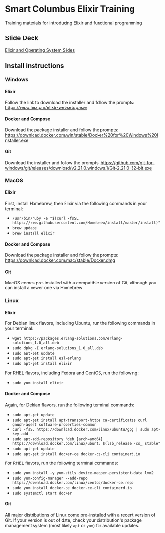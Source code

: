 # Smart Columbus Elixir Training
Training materials for introducing Elixir and functional programming

## Slide Deck

[Elixir and Operating System Slides](https://docs.google.com/presentation/d/1_aNiaMWIoStVCkQ3P7_2HJWkg8FBRkEqTY_1fvyC4so/edit#slide=id.g5c1a00c65f_0_6)

## Install instructions

### Windows
#### Elixir
Follow the link to download the installer and follow the prompts: https://repo.hex.pm/elixir-websetup.exe
#### Docker and Compose
Download the package installer and follow the prompts: https://download.docker.com/win/stable/Docker%20for%20Windows%20Installer.exe

#### Git
Download the installer and follow the prompts: https://github.com/git-for-windows/git/releases/download/v2.21.0.windows.1/Git-2.21.0-32-bit.exe

### MacOS
#### Elixir
First, install Homebrew, then Elixir via the following commands in your terminal:
- `/usr/bin/ruby -e "$(curl -fsSL https://raw.githubusercontent.com/Homebrew/install/master/install)"`
- `brew update`
- `brew install elixir`

#### Docker and Compose
Download the package installer and follow the prompts: https://download.docker.com/mac/stable/Docker.dmg

#### Git
MacOS comes pre-installed with a compatible version of Git, although you can install a newer one via Homebrew

### Linux
#### Elixir
For Debian linux flavors, including Ubuntu, run the following commands in your terminal:
- `wget https://packages.erlang-solutions.com/erlang-solutions_1.0_all.deb`
- `sudo dpkg -I erlang-solutions_1.0_all.deb`
- `sudo apt-get update`
- `sudo apt-get install esl-erlang`
- `sudo apt-get install elixir`

For RHEL flavors, including Fedora and CentOS, run the following:
- `sudo yum install elixir`

#### Docker and Compose
Again, for Debian flavors, run the following terminal commands:
- `sudo apt-get update`
- `sudo apt-get install apt-transport-https ca-certificates curl gnuph-agent software-properties-common`
- `curl -fsSL https://download.docker.com/linux/ubuntu/gpg | sudo apt-key add -`
- `sudo apt-add-repository "deb [arch=amd64] https://download.docker.com/linux/ubuntu $(lsb_release -cs_ stable"`
- `sudo apt-get update`
- `sudo apt-get install docker-ce docker-ce-cli containerd.io`

For RHEL flavors, run the following terminal commands:
- `sudo yum install -y yum-utils device-mapper-persistent-data lvm2`
- `sudo yum-config-manager --add-repo https://download.docker.com/linux/centos/docker-ce.repo`
- `sudo yum install docker-ce docker-ce-cli containerd.io`
- `sudo systemctl start docker`

#### Git
All major distributions of Linux come pre-installed with a recent version of Git. If your version is out of date, check your distribution's package management system (most likely `apt` or `yum`) for available updates.
